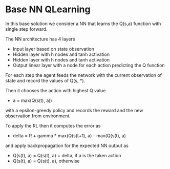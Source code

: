 # Base NN QLearning

In this base solution we consider a NN that learns the Q(s,a) function with single step forward.

The NN architecture has 4 layers

- Input layer based on state observation
- Hidden layer with h nodes and tanh activation
- Hidden layer with h nodes and tanh activation
- Output linear layer with a node for each action predicting the Q function

For each step the agent feeds the network with the current observation of state and record the values of Q(s, *).

Then it chooses the action with highest Q value

- a = max(Q(s(t), a))

with a epsilon-greedy policy and records the reward and the new observation from environment.

To apply the RL then it computes the error as 

- delta = R + gamma * max(Q(s(t+1), a) - max(Q(s(t), a)

and apply backpropagation for the expected NN output as 

- Q(s(t), a) = Q(s(t), a) + delta, if a is the taken action
- Q(s(t), a) = Q(s(t), a), otherwise
